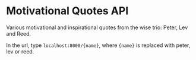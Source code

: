 # Motivational Quotes API

Various motivational and inspirational quotes from the wise trio: Peter, Lev and Reed. 

In the url, type `localhost:8000/{name}`, where `{name}` is replaced with peter, lev or reed.
